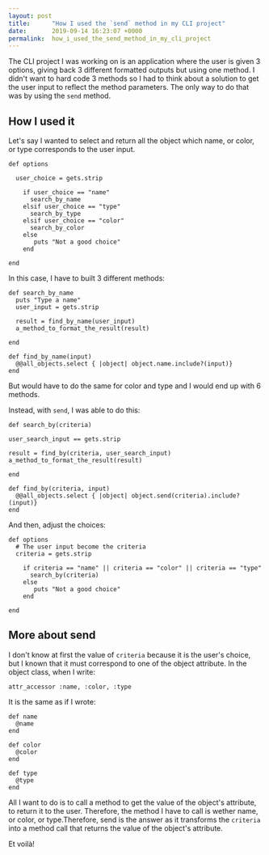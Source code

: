 ```yaml
---
layout: post
title:      "How I used the `send` method in my CLI project"
date:       2019-09-14 16:23:07 +0000
permalink:  how_i_used_the_send_method_in_my_cli_project
---
```



The CLI project I was working on is an application where the user is given 3 options, giving back 3 different formatted outputs but using one method. I didn't want to hard code 3 methods so I had to think about a solution to get the user input to reflect the method parameters. The only way to do that was by using the `send` method.

## How I used it
Let's say I wanted to select and return all the object which name, or color, or type corresponds to the user input.
```
def options

  user_choice = gets.strip
	
	if user_choice == "name"
	  search_by_name
	elsif user_choice == "type"
	  search_by_type
	elsif user_choice == "color"
	  search_by_color
	else
	   puts "Not a good choice"
	end
	
end
```

In this case, I have to built 3 different methods:
```
def search_by_name
  puts "Type a name"
  user_input = gets.strip

  result = find_by_name(user_input)
  a_method_to_format_the_result(result)
	
end

def find_by_name(input)
  @@all_objects.select { |object| object.name.include?(input)}
end
```
But would have to do the same for color and type and I would end up with 6 methods.

Instead, with `send`, I was able to do this:
```
def search_by(criteria)

user_search_input == gets.strip

result = find_by(criteria, user_search_input)
a_method_to_format_the_result(result)
	
end

def find_by(criteria, input)
  @@all_objects.select { |object| object.send(criteria).include?(input)}
end
``` 
And then, adjust the choices:
```
def options
  # The user input become the criteria
  criteria = gets.strip
	
	if criteria == "name" || criteria == "color" || criteria == "type"
	  search_by(criteria)
	else
	   puts "Not a good choice"
	end
	
end
```

## More about send

I don't know at first the value of `criteria` because it is the user's choice, but I known that it must correspond to one of the object attribute. In the object class, when I write:
```
attr_accessor :name, :color, :type
```
It is the same as if I wrote:
```
def name
  @name
end

def color
  @color
end

def type
  @type
end
```
All I want to do is to call a method to get the value of the object's attribute, to return it to the user. Therefore, the method I have to call is wether name, or color, or type.Therefore, send is the answer as it transforms the `criteria` into a method call that returns the value of the object's attribute.

Et voilà!

